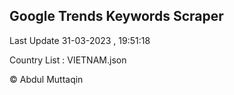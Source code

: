 

## Google Trends Keywords Scraper 
 
Last Update 31-03-2023 , 19:51:18

Country List :
VIETNAM.json



© Abdul Muttaqin 
